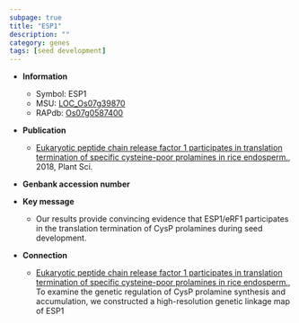 ```yaml
---
subpage: true
title: "ESP1"
description: ""
category: genes
tags: [seed development]
---
```


* **Information**  
    + Symbol: ESP1  
    + MSU: [LOC_Os07g39870](http://rice.plantbiology.msu.edu/cgi-bin/ORF_infopage.cgi?orf=LOC_Os07g39870)  
    + RAPdb: [Os07g0587400](http://rapdb.dna.affrc.go.jp/viewer/gbrowse_details/irgsp1?name=Os07g0587400)  

* **Publication**  
    + [Eukaryotic peptide chain release factor 1 participates in translation termination of specific cysteine-poor prolamines in rice endosperm.](http://www.ncbi.nlm.nih.gov/pubmed?term=Eukaryotic+peptide+chain+release+factor+1+participates+in+translation+termination+of+specific+cysteine-poor+prolamines+in+rice+endosperm.%5BTitle%5D), 2018, Plant Sci.

* **Genbank accession number**  

* **Key message**  
    + Our results provide convincing evidence that ESP1/eRF1 participates in the translation termination of CysP prolamines during seed development.

* **Connection**  
    + [Eukaryotic peptide chain release factor 1 participates in translation termination of specific cysteine-poor prolamines in rice endosperm.](http://www.ncbi.nlm.nih.gov/pubmed?term=Eukaryotic+peptide+chain+release+factor+1+participates+in+translation+termination+of+specific+cysteine-poor+prolamines+in+rice+endosperm.%5BTitle%5D),  To examine the genetic regulation of CysP prolamine synthesis and accumulation, we constructed a high-resolution genetic linkage map of ESP1



